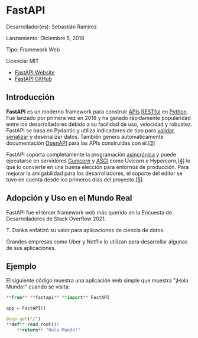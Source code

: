 # FastAPI

Desarrollador(es): Sebastián Ramírez

Lanzamiento: Diciembre 5, 2018

Tipo: Framework Web

Licencia: MIT

- [FastAPI Website](https://fastapi.tiangolo.com/)
- [FastAPI GitHub](https://github.com/tiangolo/fastapi)

## Introducción

**FastAPI** es un moderno framework para construir [APIs](https://es.wikipedia.org/wiki/Interfaz_de_programaci%C3%B3n_de_aplicaciones) [RESTful](https://es.wikipedia.org/wiki/Transferencia_de_estado_representacional) en [Python](https://es.wikipedia.org/wiki/Python_(lenguaje_de_programaci%C3%B3n)). Fue lanzado por primera vez en 2018 y ha ganado rápidamente popularidad entre los desarrolladores debido a su facilidad de uso, velocidad y robustez. FastAPI se basa en Pydantic y utiliza indicadores de tipo para [validar](https://es.wikipedia.org/wiki/Validaci%C3%B3n_de_datos), [serializar](https://es.wikipedia.org/wiki/Serializaci%C3%B3n) y deserializar datos. También genera automáticamente documentación [OpenAPI](https://es.wikipedia.org/wiki/OpenAPI) para las APIs construidas con él.[[3]](https://es.wikipedia.org/wiki/FastAPI#cite_note-3)

FastAPI soporta completamente la programación [asincrónica](https://es.wikipedia.org/wiki/Programaci%C3%B3n_as%C3%ADncrona) y puede ejecutarse en servidores [Gunicorn](https://es.wikipedia.org/wiki/Gunicorn) y [ASGI](https://es.wikipedia.org/wiki/Interfaz_de_pasarela_del_servidor_as%C3%ADncrono) como Uvicorn e Hypercorn,[[4]](https://es.wikipedia.org/wiki/FastAPI#cite_note-4) lo que lo convierte en una buena elección para entornos de producción. Para mejorar la amigabilidad para los desarrolladores, el soporte del editor se tuvo en cuenta desde los primeros días del proyecto.[[5]](https://es.wikipedia.org/wiki/FastAPI#cite_note-5)

## Adopción y Uso en el Mundo Real

FastAPI fue el tercer framework web más querido en la Encuesta de Desarrolladores de Stack Overflow 2021.

T. Danka enfatizó su valor para aplicaciones de ciencia de datos.

Grandes empresas como Uber y Netflix lo utilizan para desarrollar algunas de sus aplicaciones.

## Ejemplo

El siguiente código muestra una aplicación web simple que muestra "¡Hola Mundo!" cuando se visita:

```python
**from** **fastapi** **import** FastAPI

app = FastAPI()

@app.get("/")
**def** read_root():
    **return** "Hola Mundo!"

```
